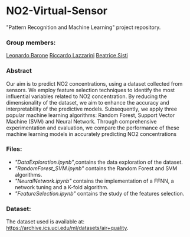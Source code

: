 # NO2-Virtual-Sensor
"Pattern Recognition and Machine Learning" project repository.
### Group members:
[Leonardo Barone](https://github.com/baroneleonardo)
[Riccardo Lazzarini](https://github.com/richilazza99)
[Beatrice Sisti](https://github.com/beasisti)

### Abstract
Our aim is to predict NO2 concentrations, using a dataset collected from sensors.
We employ feature selection techniques to identify the most influential variables related to NO2 concentration. By reducing the dimensionality of the dataset, we aim to enhance the accuracy and interpretability of the predictive models. Subsequently, we apply three popular machine learning algorithms: Random Forest, Support Vector Machine (SVM) and Neural Network. Through comprehensive experimentation and evaluation, we compare the performance of these machine learning models in accurately predicting NO2 concentrations

### Files: 
  - *"DataExploration.ipynb"*,contains the data exploration of the dataset. 
  - *"RandomForest_SVM.ipynb"* contains the Random Forest and SVM algorithms. 
  - *"NeuralNetwork.ipynb"* contains the implementation of a FFNN, a network tuning and a K-fold algorithm. 
  - *"FeatureSelection.ipynb"* contains the study of the features selection.
  
### Dataset:
 The dataset used is available at: https://archive.ics.uci.edu/ml/datasets/air+quality.
